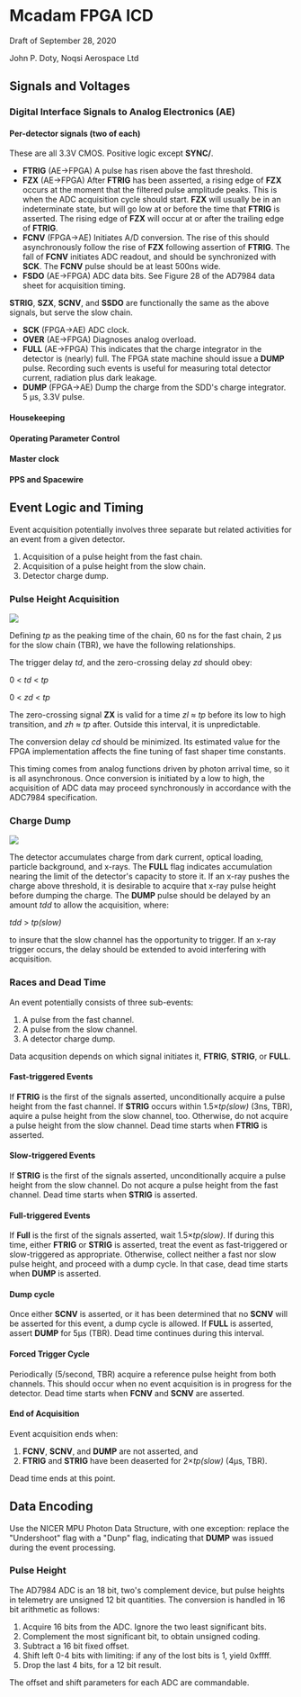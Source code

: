 # Mcadam FPGA ICD
Draft of September 28, 2020

John P. Doty, Noqsi Aerospace Ltd
##  Signals and Voltages

### Digital Interface Signals to Analog Electronics (AE)

#### Per-detector signals (two of each)

These are all 3.3V CMOS. Positive logic except **SYNC/**.

* **FTRIG** (AE->FPGA) A pulse has risen above the fast threshold.
* **FZX** (AE->FPGA) After **FTRIG** has been asserted, a rising edge of **FZX** occurs at the moment that the filtered pulse amplitude peaks. This is when the ADC acquisition cycle should start. **FZX** will usually be in an indeterminate state, but will go low at or before the time that **FTRIG** is asserted. The rising edge of **FZX** will occur at or after the trailing edge of **FTRIG**.
* **FCNV** (FPGA->AE) Initiates A/D conversion. The rise of this should asynchronously follow the rise of **FZX** following assertion of **FTRIG**. The fall of **FCNV** initiates ADC readout, and should be synchronized with **SCK**. The **FCNV** pulse should be at least 500ns wide.
* **FSDO** (AE->FPGA) ADC data bits. See Figure 28 of the AD7984 data sheet for acquisition timing.

**STRIG**, **SZX**, **SCNV**, and **SSDO** are functionally the same as the above signals, but serve the slow chain.

* **SCK** (FPGA->AE) ADC clock.
* **OVER** (AE->FPGA) Diagnoses analog overload.
* **FULL** (AE->FPGA) This indicates that the charge integrator in the detector is (nearly) full. The FPGA state machine should issue a **DUMP** pulse. Recording such events is useful for measuring total detector current, radiation plus dark leakage.
* **DUMP** (FPGA->AE) Dump the charge from the SDD's charge integrator. 5 µs, 3.3V pulse.

#### Housekeeping

#### Operating Parameter Control

#### Master clock

#### PPS and Spacewire

## Event Logic and Timing

Event acquisition potentially involves three separate but related activities for an event from a given detector.

1. Acquisition of a pulse height from the fast chain.
2. Acquisition of a pulse height from the slow chain.
3. Detector charge dump.

### Pulse Height Acquisition
![](AcqTiming.png)

Defining *tp* as the peaking time of the chain, 60 ns for the fast chain, 2 µs for the slow chain (TBR), we have the following relationships.

The trigger delay *td*, and the zero-crossing delay *zd* should obey:

0 < *td* < *tp*

0 < *zd* < *tp*

The zero-crossing signal **ZX** is valid for a time *zl* ≈ *tp* before its low to high transition, and *zh* ≈ *tp* after. Outside this interval, it is unpredictable.

The conversion delay *cd* should be minimized. Its estimated value for the FPGA implementation affects the fine tuning of fast shaper time constants.

This timing comes from analog functions driven by photon arrival time, so it is all asynchronous. Once conversion is initiated by a low to high, the acquisition of ADC data may proceed synchronously in accordance with the ADC7984 specification.

### Charge Dump

![](DumpTiming.png)

The detector accumulates charge from dark current, optical loading, particle background, and x-rays. The **FULL** flag indicates accumulation nearing the limit of the detector's capacity to store it. If an x-ray pushes the charge above threshold, it is desirable to acquire that x-ray pulse height before dumping the charge. The **DUMP** pulse should be delayed by an amount *tdd* to allow the acquisition, where:

*tdd* > *tp(slow)*

to insure that the slow channel has the opportunity to trigger. If an x-ray trigger occurs, the delay should be extended to avoid interfering with acquisition.

### Races and Dead Time
An event potentially consists of three sub-events:

1. A pulse from the fast channel.
2. A pulse from the slow channel.
3. A detector charge dump.

Data acqusition depends on which signal initiates it, **FTRIG**, **STRIG**, or **FULL**.

#### Fast-triggered Events

If **FTRIG** is the first of the signals asserted, unconditionally acquire a pulse height from the fast channel. If **STRIG** occurs within 1.5×*tp(slow)* (3ns, TBR), aquire a pulse height from the slow channel, too. Otherwise, do not acquire a pulse height from the slow channel. Dead time starts when **FTRIG** is asserted.

#### Slow-triggered Events

If **STRIG** is the first of the signals asserted, unconditionally acquire a pulse height from the slow channel. Do not acqure a pulse height from the fast channel. Dead time starts when **STRIG** is asserted.

#### Full-triggered Events

If **Full** is the first of the signals asserted, wait 1.5×*tp(slow)*. If during this time, either **FTRIG** or **STRIG** is asserted, treat the event as fast-triggered or slow-triggered as appropriate. Otherwise, collect neither a fast nor slow pulse height, and proceed with a dump cycle. In that case, dead time starts when **DUMP** is asserted.

#### Dump cycle

Once either **SCNV** is asserted, or it has been determined that no **SCNV** will be asserted for this event, a dump cycle is allowed. If **FULL** is asserted, assert **DUMP** for 5µs (TBR). Dead time continues during this interval.

#### Forced Trigger Cycle

Periodically (5/second, TBR) acquire a reference pulse height from both channels. This should occur when no event acquisition is in progress for the detector. Dead time starts when **FCNV** and **SCNV** are asserted.

#### End of Acquisition

Event acquisition ends when:

1. **FCNV**, **SCNV**, and **DUMP** are not asserted, and
2. **FTRIG** and **STRIG** have been deaserted for 2×*tp(slow)* (4µs, TBR).

Dead time ends at this point.

## Data Encoding

Use the NICER MPU Photon Data Structure, with one exception: replace the "Undershoot" flag with a "Dunp" flag, indicating that **DUMP** was issued during the event processing. 
### Pulse Height
The AD7984 ADC is an 18 bit, two's complement device, but pulse heights in telemetry are unsigned 12 bit quantities. The conversion is handled in 16 bit arithmetic as follows:

1. Acquire 16 bits from the ADC. Ignore the two least significant bits.
2. Complement the most significant bit, to obtain unsigned coding.
3. Subtract a 16 bit fixed offset.
4. Shift left 0-4 bits with limiting: if any of the lost bits is 1, yield 0xffff.
5. Drop the last 4 bits, for a 12 bit result.

The offset and shift parameters for each ADC are commandable.

